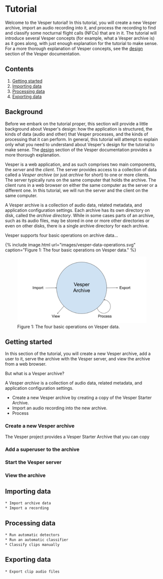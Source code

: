 # Tutorial

Welcome to the Vesper tutorial! In this tutorial, you will create a new Vesper archive, import an audio recording into it, and process the recording to find and classify some nocturnal flight calls (NFCs) that are in it. The tutorial will introduce several Vesper concepts (for example, what a Vesper archive is) as it goes along, with just enough explanation for the tutorial to make sense. For a more thorough explanation of Vesper concepts, see the [design](#design.md) section of the Vesper documentation.

## Contents

1. [Getting started](#getting-started)
2. [Importing data](#importing-data)
3. [Processing data](#processing-data)
4. [Exporting data](#exporting-data)

## Background

Before we embark on the tutorial proper, this section will provide a little background about Vesper's design: how the application is structured, the kinds of data (audio and other) that Vesper processes, and the kinds of processing that it can perform. In general, this tutorial will attempt to explain only what you need to understand about Vesper's design for the tutorial to make sense. The [design](#design.md) section of the Vesper documentation provides a more thorough explanation.

Vesper is a web application, and as such comprises two main components, the *server* and the *client*. The server provides access to a collection of data called a *Vesper archive* (or just *archive* for short) to one or more clients. The server typically runs on the same computer that holds the archive. The client runs in a web browser on either the same computer as the server or a different one. In this tutorial, we will run the server and the client on the same computer.

A Vesper archive is a collection of audio data, related metadata, and application configuration settings. Each archive has its own directory on disk, called the *archive directory*. While in some cases parts of an archive, such as its audio files, may be stored in one or more other directories or even on other disks, there is a single archive directory for each archive.

Vesper supports four basic operations on archive data...

{% include image.html url="images/vesper-data-operations.svg" caption="Figure 1: The four basic operations on Vesper data." %}

<figure>
    <img src="images/vesper-data-operations.svg" alt="Vesper data operations"/>
    <figcaption>Figure 1: The four basic operations on Vesper data.</figcaption>
</figure>

## Getting started

In this section of the tutorial, you will create a new Vesper archive, add a user to it, serve the archive with the Vesper server, and view the archive from a web browser.

But what is a Vesper archive?

A Vesper *archive* is a collection of audio data, related metadata, and application configuration settings.

* Create a new Vesper archive by creating a copy of the Vesper Starter Archive.
* Import an audio recording into the new archive.
* Process
### Create a new Vesper archive

The Vesper project provides a Vesper Starter Archive that you can copy 
### Add a superuser to the archive
### Start the Vesper server
### View the archive

## Importing data
    * Import archive data
    * Import a recording
## Processing data
    * Run automatic detectors
    * Run an automatic classifier
    * Classify clips manually
## Exporting data
    * Export clip audio files
